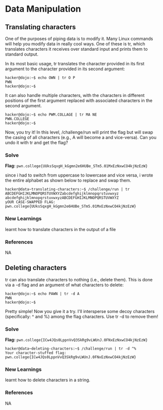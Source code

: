 # Data Manipulation

## Translating characters
One of the purposes of piping data is to modify it. Many Linux commands will help you modify data in really cool ways. One of these is tr, which translates characters it receives over standard input and prints them to standard output.

In its most basic usage, tr translates the character provided in its first argument to the character provided in its second argument:
```
hacker@dojo:~$ echo OWN | tr O P
PWN
hacker@dojo:~$
```
It can also handle multiple characters, with the characters in different positions of the first argument replaced with associated characters in the second argument.
```
hacker@dojo:~$ echo PWM.COLLAGE | tr MA NE
PWN.COLLEGE
hacker@dojo:~$
```
Now, you try it! In this level, /challenge/run will print the flag but will swap the casing of all characters (e.g., A will become a and vice-versa). Can you undo it with tr and get the flag?

### Solve
**Flag:** `pwn.college{UUksSqxgH_kGgmn2e6HUBe_STm5.01MxEzNxwCO4kjNzEzW}`

since i had to switch from uppercase to lowercase and vice versa, i wrote the entire alphabet as shown below to replace and swap them.

```
hacker@data~translating-characters:~$ /challenge/run | tr ABCDEFGHIJKLMNOPQRSTUVWXYZabcdefghijklmnopqrstuvwxyz abcdefghijklmnopqrstuvwxyzABCDEFGHIJKLMNOPQRSTUVWXYZ
yOUR CASE-SWAPPED FLAG:
pwn.college{UUksSqxgH_kGgmn2e6HUBe_STm5.01MxEzNxwCO4kjNzEzW}
```

### New Learnings
learnt how to translate characters in the output of a file

### References 
NA

## Deleting characters
tr can also translate characters to nothing (i.e., delete them). This is done via a -d flag and an argument of what characters to delete:
```
hacker@dojo:~$ echo PAWN | tr -d A
PWN
hacker@dojo:~$
```
Pretty simple! Now you give it a try. I'll intersperse some decoy characters (specifically: ^ and %) among the flag characters. Use tr -d to remove them!

### Solve
**Flag:** `pwn.college{ICw4JQs0LppnVvQ3SkRg9vLWUnJ.0FNxEzNxwCO4kjNzEzW}`

```
hacker@data~deleting-characters:~$ /challenge/run | tr -d ^%
Your character-stuffed flag:
pwn.college{ICw4JQs0LppnVvQ3SkRg9vLWUnJ.0FNxEzNxwCO4kjNzEzW}
```

### New Learnings
learnt how to delete characters in a string.

### References 
NA



